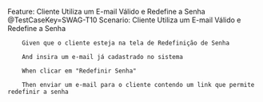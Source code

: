 Feature: Cliente Utiliza um E-mail Válido e Redefine a Senha
    @TestCaseKey=SWAG-T10
    Scenario: Cliente Utiliza um E-mail Válido e Redefine a Senha
        
        Given que o cliente esteja na tela de Redefinição de Senha
        
        And insira um e-mail já cadastrado no sistema
        
        When clicar em "Redefinir Senha"
        
        Then enviar um e-mail para o cliente contendo um link que permite redefinir a senha